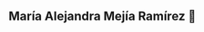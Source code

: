 ## María Alejandra Mejía Ramírez 👋

<!--
**MariaMeram/MariaMeram** is a ✨ _special_ ✨ repository because its `README.md` (this file) appears on your GitHub profile.
<h2>Data Scientist and Data Analyst</h2>
Here are some ideas to get you started:

- 🔭 I’m currently working on ...
- 🌱 I’m currently learning ...
- 👯 I’m looking to collaborate on ...
- 🤔 I’m looking for help with ...
- 💬 Ask me about ...
- 📫 How to reach me: ...
- 😄 Pronouns: ...
- ⚡ Fun fact: ...
-->
